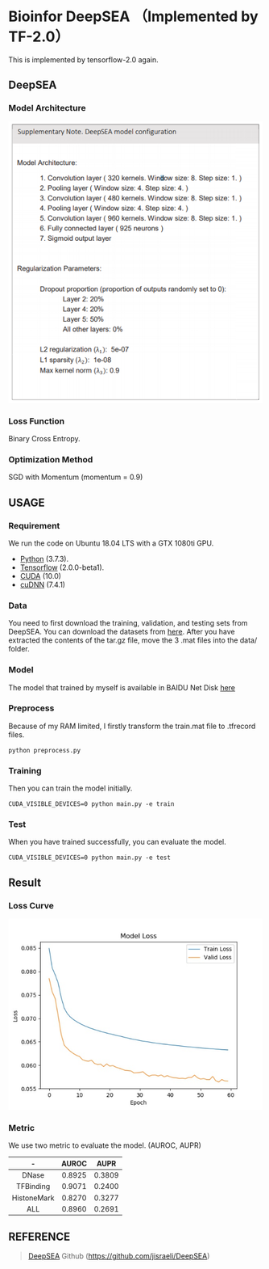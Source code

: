 # Bioinfor DeepSEA （Implemented by TF-2.0）

This is implemented by tensorflow-2.0 again.


## DeepSEA

### Model Architecture
![model architecture](./result/model_DeepSEA.png)

### Loss Function
Binary Cross Entropy.
### Optimization Method
SGD with Momentum (momentum = 0.9)

## USAGE

### Requirement
We run the code on Ubuntu 18.04 LTS with a GTX 1080ti GPU.
- [Python](<https://www.python.org>) (3.7.3).
- [Tensorflow](<https://tensorflow.google.cn/install>) (2.0.0-beta1).
- [CUDA](<https://developer.nvidia.com/cuda-toolkit-archive>) (10.0)
- [cuDNN](<https://developer.nvidia.com/cudnn>) (7.4.1)

### Data
You need to first download the training, validation, and testing sets from DeepSEA. You can download the datasets from 
[here](<http://deepsea.princeton.edu/media/code/deepsea_train_bundle.v0.9.tar.gz>). After you have extracted the
contents of the tar.gz file, move the 3 .mat files into the data/ folder. 

### Model
The model that trained by myself is available in BAIDU Net Disk [here](https://pan.baidu.com/s/1tfYvDoO6Xvt7v7y70nDsXg)


### Preprocess
Because of my RAM limited, I firstly transform the train.mat file to .tfrecord files.
```
python preprocess.py
```

### Training
Then you can train the model initially.
```
CUDA_VISIBLE_DEVICES=0 python main.py -e train
```

### Test
When you have trained successfully, you can evaluate the model.
```
CUDA_VISIBLE_DEVICES=0 python main.py -e test
```

## Result

### Loss Curve
![model loss](./result/model_loss.jpg)

### Metric
We use two metric to evaluate the model. (AUROC, AUPR)

-|AUROC|AUPR
:-:|:-:|:-:
DNase|0.8925|0.3809
TFBinding|0.9071|0.2400
HistoneMark|0.8270|0.3277
ALL|0.8960|0.2691



## REFERENCE
> [DeepSEA](<https://www.nature.com/articles/nmeth.3547>) Github (<https://github.com/jisraeli/DeepSEA>)